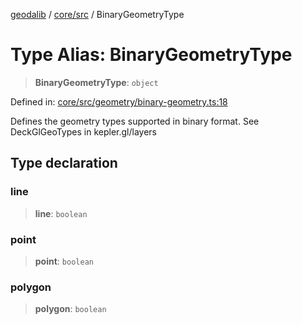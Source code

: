 [geodalib](../../../modules.md) / [core/src](../index.md) / BinaryGeometryType

# Type Alias: BinaryGeometryType

> **BinaryGeometryType**: `object`

Defined in: [core/src/geometry/binary-geometry.ts:18](https://github.com/GeoDaCenter/geoda-lib/blob/9716a45cca9cf3b644d6187deeb842d47f2b7a3a/js/packages/core/src/geometry/binary-geometry.ts#L18)

Defines the geometry types supported in binary format. See DeckGlGeoTypes in kepler.gl/layers

## Type declaration

### line

> **line**: `boolean`

### point

> **point**: `boolean`

### polygon

> **polygon**: `boolean`
